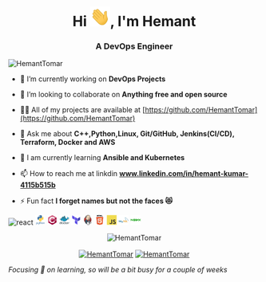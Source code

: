 <h1 align="center">Hi <img src="https://raw.githubusercontent.com/ABSphreak/ABSphreak/master/gifs/Hi.gif" width="40px" />, I'm Hemant</h1>
<h3 align="center">A DevOps Engineer</h3>
<p align="left"> <img src="https://komarev.com/ghpvc/?username=HemantTomar" alt="HemantTomar" /> </p>

- 🔭 I’m currently working on **DevOps Projects**

- 👯 I’m looking to collaborate on **Anything free and open source**

- 👨‍💻 All of my projects are available at [https://github.com/HemantTomar](https://github.com/HemantTomar)

- 💬 Ask me about **C++,Python,Linux, Git/GitHub, Jenkins(CI/CD), Terraform, Docker and AWS**

- 🧠 I am currently learning **Ansible and Kubernetes**

- 📫 How to reach me at linkdin **www.linkedin.com/in/hemant-kumar-4115b515b**

- ⚡ Fun fact **I forget names but not the faces 😻**


<p align="left"><img src="https://raw.githubusercontent.com/devicons/devicon/master/icons/linux/linux-original-wordmark.svg" alt="react" width="20" height="20"/>
  <img src="https://raw.githubusercontent.com/devicons/devicon/master/icons/python/python-original-wordmark.svg" alt="android" width="20" height="20"/> <img src="https://raw.githubusercontent.com/devicons/devicon/master/icons/cplusplus/cplusplus-original.svg" alt="cplusplus" width="20" height="20"/> <img src="https://raw.githubusercontent.com/devicons/devicon/master/icons/docker/docker-original-wordmark.svg" alt="docker" width="20" height="20"/> <img src="https://raw.githubusercontent.com/devicons/devicon/master/icons/terraform/terraform-original.svg" alt="electron" width="20" height="20"/> <img src="https://raw.githubusercontent.com/devicons/devicon/master/icons/jenkins/jenkins-original.svg" alt="go" width="20" height="20"/> 
  <img src="https://raw.githubusercontent.com/devicons/devicon/master/icons/html5/html5-original-wordmark.svg" alt="html5" width="20" height="20"/> <img src="https://raw.githubusercontent.com/devicons/devicon/master/icons/javascript/javascript-original.svg" alt="javascript" width="20" height="20"/>  <img src="https://raw.githubusercontent.com/devicons/devicon/master/icons/mysql/mysql-original-wordmark.svg" alt="mysql" width="20" height="20"/>  <img src="https://raw.githubusercontent.com/devicons/devicon/master/icons/nginx/nginx-original.svg" alt="nginx" width="20" height="20"/></p><p align="center"> <img src="https://github-readme-stats-five-lyart.vercel.app/api?username=HemantTomar&show_icons=true" alt="HemantTomar" /> </p>

<p align="center">
<a href="https://dev.to/HemantTomar" target="blank"><img align="center" src="https://cdn.jsdelivr.net/npm/simple-icons@3.0.1/icons/dev-dot-to.svg" alt="HemantTomar" height="20" width="20" /></a>
<a href="https://codesandbox.com/HemantTomar" target="blank"><img align="center" src="https://cdn.jsdelivr.net/npm/simple-icons@3.0.1/icons/codesandbox.svg" alt="HemantTomar" height="20" width="20" /></a>

_Focusing 🎯 on learning, so will be a bit busy for a couple of weeks_



